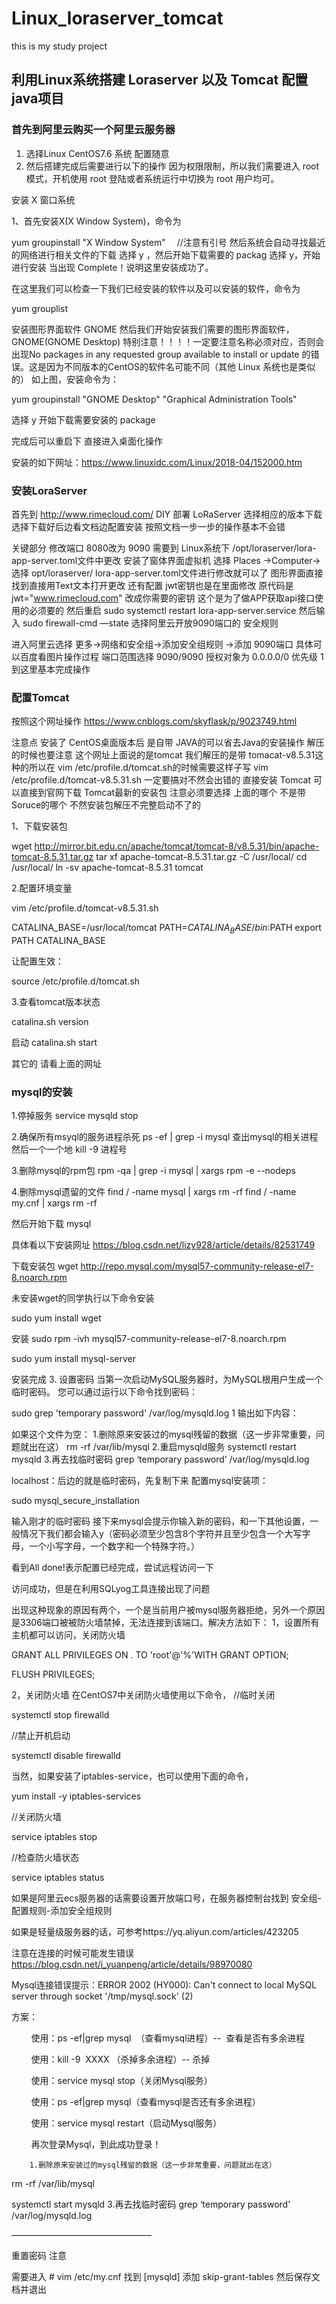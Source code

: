 # Linux_loraserver_tomcat
this is my study project

## 利用Linux系统搭建 Loraserver 以及 Tomcat 配置java项目
### 首先到阿里云购买一个阿里云服务器
1. 选择Linux CentOS7.6 系统 配置随意
2. 然后搭建完成后需要进行以下的操作 
因为权限限制，所以我们需要进入 root 模式，开机使用 root 登陆或者系统运行中切换为 root 用户均可。

安装  X 窗口系统

1、首先安装X(X Window System)，命令为

yum groupinstall "X Window System" 　//注意有引号
然后系统会自动寻找最近的网络进行相关文件的下载
选择 y ，然后开始下载需要的 packag
选择 y，开始进行安装
当出现 Complete！说明这里安装成功了。

在这里我们可以检查一下我们已经安装的软件以及可以安装的软件，命令为

yum grouplist

安装图形界面软件 GNOME
然后我们开始安装我们需要的图形界面软件，GNOME(GNOME Desktop)
特别注意！！！！一定要注意名称必须对应，否则会出现No packages in any requested group available to install or update 的错误。这是因为不同版本的CentOS的软件名可能不同（其他 Linux 系统也是类似的）
如上图，安装命令为：

yum groupinstall "GNOME Desktop" "Graphical Administration Tools"

选择 y 开始下载需要安装的 package

完成后可以重启下 直接进入桌面化操作

安装的如下网址：https://www.linuxidc.com/Linux/2018-04/152000.htm

### 安装LoraServer
首先到 http://www.rimecloud.com/ DIY 部署 LoRaServer 选择相应的版本下载
选择下载好后边看文档边配置安装 按照文档一步一步的操作基本不会错

关键部分 修改端口 8080改为 9090 需要到 Linux系统下 /opt/loraserver/lora-app-server.toml文件中更改
安装了窗体界面虚拟机 选择 Places ->Computer->选择 opt/loraserver/ lora-app-server.toml文件进行修改就可以了 图形界面直接找到直接用Text文本打开更改
还有配置 jwt密钥也是在里面修改 原代码是 jwt="www.rimecloud.com" 改成你需要的密钥 这个是为了做APP获取api接口使用的必须要的
然后重启 sudo systemctl restart lora-app-server.service 然后输入 sudo firewall-cmd —state
选择阿里云开放9090端口的 安全规则

进入阿里云选择 更多->网络和安全组->添加安全组规则 ->添加 9090端口 具体可以百度看图片操作过程
端口范围选择 9090/9090 授权对象为 0.0.0.0/0 优先级 1
到这里基本完成操作

### 配置Tomcat

按照这个网址操作 https://www.cnblogs.com/skyflask/p/9023749.html

注意点 安装了 CentOS桌面版本后 是自带 JAVA的可以省去Java的安装操作 解压的时候也要注意 这个网址上面说的是tomcat 我们解压的是带 tomacat-v8.5.31这种的所以在 vim /etc/profile.d/tomcat.sh的时候需要这样子写 vim /etc/profile.d/tomcat-v8.5.31.sh 一定要搞对不然会出错的
直接安装 Tomcat
可以直接到官网下载 Tomcat最新的安装包 注意必须要选择 上面的哪个 不是带Soruce的哪个 不然安装包解压不完整启动不了的

1、下载安装包

wget http://mirror.bit.edu.cn/apache/tomcat/tomcat-8/v8.5.31/bin/apache-tomcat-8.5.31.tar.gz
tar xf apache-tomcat-8.5.31.tar.gz -C /usr/local/
cd /usr/local/
ln -sv apache-tomcat-8.5.31 tomcat

2.配置环境变量

vim /etc/profile.d/tomcat-v8.5.31.sh

CATALINA_BASE=/usr/local/tomcat
PATH=$CATALINA_BASE/bin:$PATH
export PATH CATALINA_BASE

让配置生效：

source  /etc/profile.d/tomcat.sh

3.查看tomcat版本状态

catalina.sh version

启动
catalina.sh start

其它的 请看上面的网址

### mysql的安装

1.停掉服务 service mysqld stop

2.确保所有msyql的服务进程杀死
ps -ef | grep -i mysql 查出mysql的相关进程
然后一个一个地 kill -9 进程号

3.删除mysql的rpm包
rpm -qa | grep -i mysql | xargs rpm -e --nodeps

4.删除mysql遗留的文件
find / -name mysql | xargs rm -rf
find / -name my.cnf | xargs rm -rf

然后开始下载 mysql

具体看以下安装网址
https://blog.csdn.net/lizy928/article/details/82531749

下载安装包
wget http://repo.mysql.com/mysql57-community-release-el7-8.noarch.rpm

未安装wget的同学执行以下命令安装

sudo yum install wget

安装
 sudo rpm -ivh mysql57-community-release-el7-8.noarch.rpm

sudo yum install mysql-server

安装完成
3. 设置密码
当第一次启动MySQL服务器时，为MySQL根用户生成一个临时密码。 您可以通过运行以下命令找到密码：

 sudo grep 'temporary password' /var/log/mysqld.log
1
输出如下内容：

如果这个文件为空：
1.删除原来安装过的mysql残留的数据（这一步非常重要，问题就出在这）
rm -rf /var/lib/mysql
2.重启mysqld服务
systemctl restart mysqld
3.再去找临时密码
grep ‘temporary password’ /var/log/mysqld.log

localhost：后边的就是临时密码，先复制下来
配置mysql安装项：

sudo mysql_secure_installation


输入刚才的临时密码
接下来mysql会提示你输入新的密码，和一下其他设置，一般情况下我们都会输入y（密码必须至少包含8个字符并且至少包含一个大写字母，一个小写字母，一个数字和一个特殊字符。）

看到All done!表示配置已经完成，尝试远程访问一下

访问成功，但是在利用SQLyog工具连接出现了问题

出现这种现象的原因有两个，一个是当前用户被mysql服务器拒绝，另外一个原因是3306端口被被防火墙禁掉，无法连接到该端口。解决方法如下：
1，设置所有主机都可以访问，关闭防火墙

GRANT ALL PRIVILEGES ON *.* TO 'root'@'%'WITH GRANT OPTION;  

FLUSH PRIVILEGES;  

2，关闭防火墙
在CentOS7中关闭防火墙使用以下命令，
//临时关闭

systemctl stop firewalld

//禁止开机启动

systemctl disable firewalld

当然，如果安装了iptables-service，也可以使用下面的命令，

yum install -y iptables-services

//关闭防火墙

service iptables stop

//检查防火墙状态

service iptables status

如果是阿里云ecs服务器的话需要设置开放端口号，在服务器控制台找到 安全组-配置规则-添加安全组规则

如果是轻量级服务器的话，可参考https://yq.aliyun.com/articles/423205

注意在连接的时候可能发生错误
https://blog.csdn.net/i_yuanpeng/article/details/98970080

Mysql连接错误提示：ERROR 2002 (HY000): Can't connect to local MySQL server through socket '/tmp/mysql.sock' (2)

方案：

        使用：ps -ef|grep mysql  （查看mysql进程）--  查看是否有多余进程

        使用：kill -9  XXXX （杀掉多余进程）-- 杀掉

        使用：service mysql stop（关闭Mysql服务）

        使用：ps -ef|grep mysql（查看mysql是否还有多余进程）

        使用：service mysql restart（启动Mysql服务）

        再次登录Mysql，到此成功登录！
        
        1.删除原来安装过的mysql残留的数据（这一步非常重要，问题就出在这）
rm -rf /var/lib/mysql

systemctl start mysqld
3.再去找临时密码
grep ‘temporary password’ /var/log/mysqld.log

        
————————————————

重置密码 注意

需要进入 # vim /etc/my.cnf
找到 [mysqld]
添加 skip-grant-tables
然后保存文档并退出


















